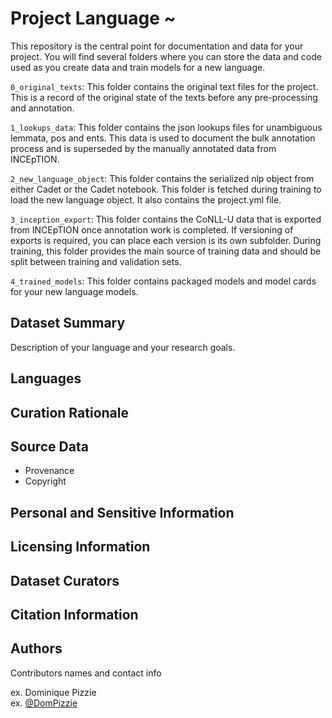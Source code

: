 # Project Language ~ 

This repository is the central point for documentation and data for your project. You will find several folders where you can store the data and code used as you create data and train models for a new language. 

`0_original_texts`: This folder contains the original text files for the project. This is a record of the original state of the texts before any pre-processing and annotation.

`1_lookups_data`: This folder contains the json lookups files for unambiguous lemmata, pos and ents. This data is used to document the bulk annotation process and is superseded by the manually annotated data from INCEpTION.

`2_new_language_object`: This folder contains the serialized nlp object from either Cadet or the Cadet notebook. This folder is fetched during training to load the new language object. It also contains the project.yml file. 

`3_inception_export`: This folder contains the CoNLL-U data that is exported from INCEpTION once annotation work is completed. If versioning of exports is required, you can place each version is its own subfolder. During training, this folder provides the main source of training data and should be split between training and validation sets.

`4_trained_models`: This folder contains packaged models and model cards for your new language models.
## Dataset Summary

Description of your language and your research goals.

## Languages

## Curation Rationale

## Source Data
- Provenance
- Copyright

## Personal and Sensitive Information

## Licensing Information


## Dataset Curators


## Citation Information

## Authors

Contributors names and contact info

ex. Dominique Pizzie  
ex. [@DomPizzie](https://twitter.com/dompizzie)
